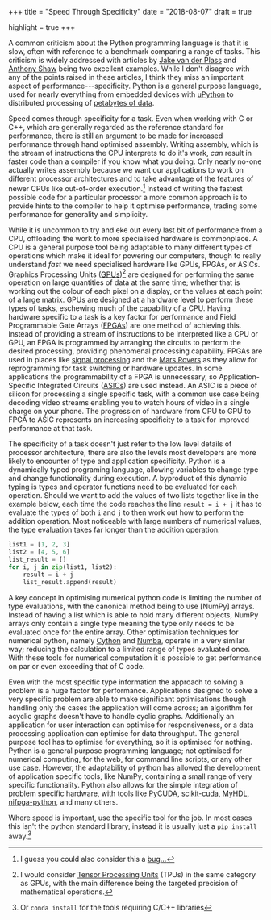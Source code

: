 +++
title = "Speed Through Specificity"
date = "2018-08-07"
draft = true

highlight = true
+++

A common criticism about the Python programming language is that it is slow, often with reference to
a benchmark comparing a range of tasks. This criticism is widely addressed with articles by
[Jake van der Plass] and [Anthony Shaw] being two excellent examples. While I don't disagree with any of
the points raised in these articles, I think they miss an important aspect of
performance---specificity. Python is a general purpose language, used for nearly everything from
embedded devices with [uPython] to distributed processing of [petabytes of data][big data example].

Speed comes through specificity for a task. Even when working with C or C++, which are generally
regarded as the reference standard for performance, there is still an argument to be made for
increased performance through hand optimised assembly. Writing assembly, which is the stream of
instructions the CPU interprets to do it's work, *can* result in faster code than a compiler if you
know what you doing. Only nearly no-one actually writes assembly because we want our applications to
work on different processor architectures and to take advantage of the features of newer CPUs like
out-of-order execution.[^1] Instead of writing the fastest possible code for a particular processor
a more common approach is to provide hints to the compiler to help it optimise performance, trading
some performance for generality and simplicity.

While it is uncommon to try and eke out every last bit of performance from a CPU, offloading the
work to more specialised hardware is commonplace. A CPU is a general purpose tool being adaptable to
many different types of operations which make it ideal for powering our computers, though to really
understand *fast* we need specialised hardware like GPUs, FPGAs, or ASICs. Graphics Processing Units
([GPUs])[^2] are designed for performing the same operation on large quantities of data at the same
time; whether that is working out the colour of each pixel on a display, or the values at each point
of a large matrix. GPUs are designed at a hardware level to perform these types of tasks, eschewing
much of the capability of a CPU. Having hardware specific to a task is a key factor for performance
and Field Programmable Gate Arrays ([FPGAs]) are one method of achieving this. Instead of providing
a stream of instructions to be interpreted like a CPU or GPU, an FPGA is programmed by arranging the
circuits to perform the desired processing, providing phenomenal processing capability. FPGAs are
used in places like [signal processing][fpga signal processing] and the [Mars Rovers][fpga mars
rovers] as they allow for reprogramming for task switching or hardware updates. In some applications
the programmability of a FPGA is unnecessary, so Application-Specific Integrated Circuits ([ASICs])
are used instead. An ASIC is a piece of silicon for processing a single specific task, with a common
use case being decoding video streams enabling you to watch hours of video in a single charge on
your phone. The progression of hardware from CPU to GPU to FPGA to ASIC represents an increasing
specificity to a task for improved performance at that task.

The specificity of a task doesn't just refer to the low level details of processor architecture,
there are also the levels most developers are more likely to encounter of type and application
specificity. Python is a dynamically typed programing language, allowing variables to change type
and change functionality during execution. A byproduct of this dynamic typing is types and operator
functions need to be evaluated for each operation. Should we want to add the values of two lists
together like in the example below, each time the code reaches the line `result = i + j` it has to
evaluate the types of both `i` and `j` to then work out how to perform the addition operation. Most
noticeable with large numbers of numerical values, the type evaluation takes far longer than the
addition operation.

```python
list1 = [1, 2, 3]
list2 = [4, 5, 6]
list_result = []
for i, j in zip(list1, list2):
    result = i + j
    list_result.append(result)
```

A key concept in optimising numerical python code is limiting the number of type evaluations, with
the canonical method being to use [NumPy] arrays. Instead of having a list which is able to hold
many different objects, NumPy arrays only contain a single type meaning the type only needs to be
evaluated once for the entire array. Other optimisation techniques for numerical python, namely
[Cython] and [Numba], operate in a very similar way; reducing the calculation to a limited range of
types evaluated once. With these tools for numerical computation it is possible to get performance
on par or even exceeding that of C code.

Even with the most specific type information the approach to solving a problem is a huge factor for
performance. Applications designed to solve a very specific problem are able to make significant
optimisations though handling only the cases the application will come across; an algorithm for
acyclic graphs doesn't have to handle cyclic graphs. Additionally an application for user
interaction can optimise for responsiveness, or a data processing application can optimise for data
throughput. The general purpose tool has to optimise for everything, so it is optimised for nothing.
Python is a general purpose programming language; not optimised for numerical computing, for the
web, for command line scripts, or any other use case. However, the adaptability of python has
allowed the development of application specific tools, like NumPy, containing a small range of very
specific functionality. Python also allows for the simple integration of problem specific hardware,
with tools like [PyCUDA], [scikit-cuda], [MyHDL], [nifpga-python], and many others.

Where speed is important, use the specific tool for the job. In most cases this isn't the python
standard library, instead it is usually just a `pip install` away.[^3]

[^1]: I guess you could also consider this a [bug...][meltdown]
[^2]: I would consider [Tensor Processing Units] (TPUs) in the same category as GPUs, with the main
difference being the targeted precision of mathematical operations.
[^3]: Or `conda install` for the tools requiring C/C++ libraries

[Jake van der Plass]: https://jakevdp.github.io/blog/2014/05/09/why-python-is-slow/
[Anthony Shaw]: https://hackernoon.com/why-is-python-so-slow-e5074b6fe55b
[big data example]: https://www.youtube.com/watch?v=Hd_ydJeyr5M
[uPython]: https://micropython.org/
[GPUs]: https://en.wikipedia.org/wiki/Graphics_processing_unit
[Tensor Processing Units]: https://en.wikipedia.org/wiki/Tensor_processing_unit
[FPGAs]: https://en.wikipedia.org/wiki/Field-programmable_gate_array
[ASICs]: https://en.wikipedia.org/wiki/Application-specific_integrated_circuit
[meltdown]: https://meltdownattack.com/
[openblas assembly]: https://github.com/xianyi/OpenBLAS/blob/develop/kernel/x86_64/gemm_kernel_8x4_sse3.S
[fpga signal processing]: https://people.eecs.berkeley.edu/~bora/publications/Asilomar06b.pdf
[fpga mars rovers]: https://www.eetimes.com/document.asp?doc_id=1262350
[Cython]: http://cython.org/
[Numba]: https://numba.pydata.org/
[PyCUDA]: https://documen.tician.de/pycuda/
[scikit-cuda]: https://scikit-cuda.readthedocs.io/en/latest/
[MyHDL]: http://www.myhdl.org/
[nifpga-python]: http://nifpga-python.readthedocs.io/en/latest/
